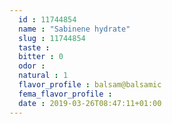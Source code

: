 ```yaml
---
  id : 11744854
  name : "Sabinene hydrate"
  slug : 11744854
  taste : 
  bitter : 0
  odor : 
  natural : 1
  flavor_profile : balsam@balsamic
  fema_flavor_profile : 
  date : 2019-03-26T08:47:11+01:00
---
```




